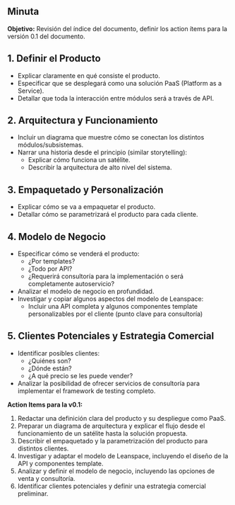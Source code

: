 ## Minuta

**Objetivo:** Revisión del índice del documento, definir los action ítems para la versión 0.1 del documento.

## 1. Definir el Producto
- Explicar claramente en qué consiste el producto.
- Especificar que se desplegará como una solución PaaS (Platform as a Service).
- Detallar que toda la interacción entre módulos será a través de API.
## 2. Arquitectura y Funcionamiento
- Incluir un diagrama que muestre cómo se conectan los distintos módulos/subsistemas.
- Narrar una historia desde el principio (similar storytelling):
    - Explicar cómo funciona un satélite.
    - Describir la arquitectura de alto nivel del sistema.
## 3. Empaquetado y Personalización
- Explicar cómo se va a empaquetar el producto.
- Detallar cómo se parametrizará el producto para cada cliente.
## 4. Modelo de Negocio
- Especificar cómo se venderá el producto:
    - ¿Por templates?
    - ¿Todo por API?
    - ¿Requerirá consultoría para la implementación o será completamente autoservicio?
- Analizar el modelo de negocio en profundidad.
- Investigar y copiar algunos aspectos del modelo de Leanspace:
    - Incluir una API completa y algunos componentes template personalizables por el cliente (punto clave para consultoría)

## 5. Clientes Potenciales y Estrategia Comercial
- Identificar posibles clientes:
    - ¿Quiénes son?
    - ¿Dónde están?
    - ¿A qué precio se les puede vender?
- Analizar la posibilidad de ofrecer servicios de consultoría para implementar el framework de testing completo.

**Action Items para la v0.1:**
1. Redactar una definición clara del producto y su despliegue como PaaS.
2. Preparar un diagrama de arquitectura y explicar el flujo desde el funcionamiento de un satélite hasta la solución propuesta.
3. Describir el empaquetado y la parametrización del producto para distintos clientes.
4. Investigar y adaptar el modelo de Leanspace, incluyendo el diseño de la API y componentes template.
5. Analizar y definir el modelo de negocio, incluyendo las opciones de venta y consultoría.
6. Identificar clientes potenciales y definir una estrategia comercial preliminar.